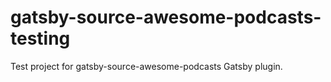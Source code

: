 # gatsby-source-awesome-podcasts-testing
Test project for gatsby-source-awesome-podcasts Gatsby plugin.
